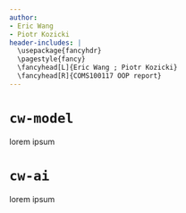 ```yaml
---
author:
- Eric Wang
- Piotr Kozicki
header-includes: |
  \usepackage{fancyhdr}
  \pagestyle{fancy}
  \fancyhead[L]{Eric Wang ; Piotr Kozicki}
  \fancyhead[R]{COMS100117 OOP report}
---
```


<!---
document compilation: requires [pandoc](https://pandoc.org/)
% pandoc report.md -o report.pdf
--->

# `cw-model`

lorem ipsum

# `cw-ai`

lorem ipsum
